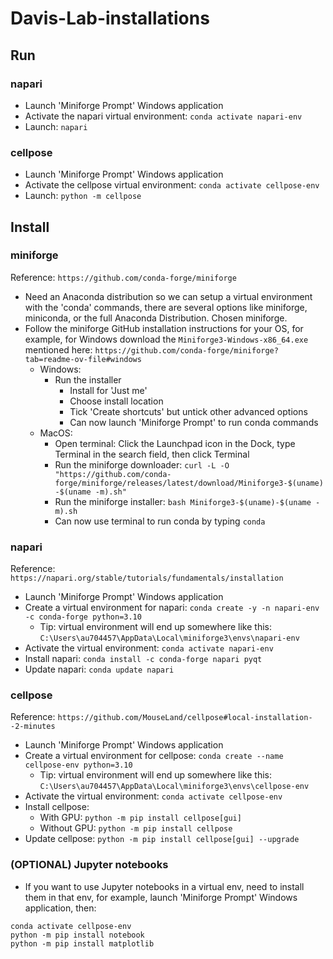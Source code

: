 # Davis-Lab-installations
## Run

### napari

- Launch 'Miniforge Prompt' Windows application
- Activate the napari virtual environment: `conda activate napari-env`
- Launch: `napari`

### cellpose

- Launch 'Miniforge Prompt' Windows application
- Activate the cellpose virtual environment: `conda activate cellpose-env`
- Launch: `python -m cellpose`

## Install

### miniforge

Reference: `https://github.com/conda-forge/miniforge`

- Need an Anaconda distribution so we can setup a virtual environment with the 'conda' commands, there are several options like miniforge, miniconda, or the full Anaconda Distribution. Chosen miniforge.
- Follow the miniforge GitHub installation instructions for your OS, for example, for Windows download the `Miniforge3-Windows-x86_64.exe` mentioned here: `https://github.com/conda-forge/miniforge?tab=readme-ov-file#windows`
    - Windows:
        - Run the installer
            - Install for 'Just me'
            - Choose install location
            - Tick 'Create shortcuts' but untick other advanced options
            - Can now launch 'Miniforge Prompt' to run conda commands
    - MacOS: 
        - Open terminal: Click the Launchpad icon in the Dock, type Terminal in the search field, then click Terminal
        - Run the miniforge downloader: `curl -L -O "https://github.com/conda-forge/miniforge/releases/latest/download/Miniforge3-$(uname)-$(uname -m).sh"`
        - Run the miniforge installer: `bash Miniforge3-$(uname)-$(uname -m).sh`
        - Can now use terminal to run conda by typing `conda`
        


### napari

Reference: `https://napari.org/stable/tutorials/fundamentals/installation`

- Launch 'Miniforge Prompt' Windows application
- Create a virtual environment for napari: `conda create -y -n napari-env -c conda-forge python=3.10`
    - Tip: virtual environment will end up somewhere like this: `C:\Users\au704457\AppData\Local\miniforge3\envs\napari-env`
- Activate the virtual environment: `conda activate napari-env`
- Install napari: `conda install -c conda-forge napari pyqt`
- Update napari: `conda update napari`

### cellpose

Reference: `https://github.com/MouseLand/cellpose#local-installation--2-minutes`

- Launch 'Miniforge Prompt' Windows application
- Create a virtual environment for cellpose: `conda create --name cellpose-env python=3.10`
    - Tip: virtual environment will end up somewhere like this: `C:\Users\au704457\AppData\Local\miniforge3\envs\cellpose-env`
- Activate the virtual environment: `conda activate cellpose-env`
- Install cellpose:
    - With GPU: `python -m pip install cellpose[gui]`
    - Without GPU: `python -m pip install cellpose`
- Update cellpose: `python -m pip install cellpose[gui] --upgrade`

### (OPTIONAL) Jupyter notebooks

- If you want to use Jupyter notebooks in a virtual env, need to install them in that env, for example, launch 'Miniforge Prompt' Windows application, then:

```
conda activate cellpose-env
python -m pip install notebook
python -m pip install matplotlib
```
